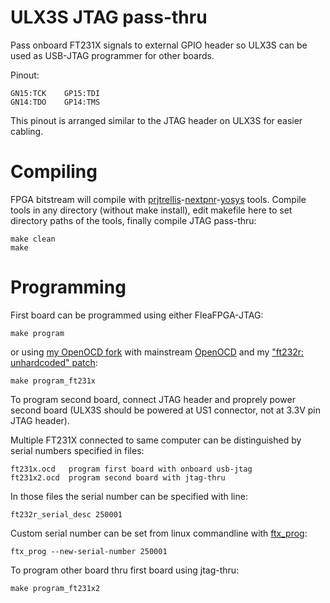 # ULX3S JTAG pass-thru

Pass onboard FT231X signals to external GPIO header so
ULX3S can be used as USB-JTAG programmer for other boards.

Pinout:

    GN15:TCK    GP15:TDI
    GN14:TDO    GP14:TMS

This pinout is arranged similar to the JTAG header
on ULX3S for easier cabling.

# Compiling

FPGA bitstream will compile 
with [prjtrellis](https://github.com/SymbiFlow/prjtrellis)-[nextpnr](https://github.com/YosysHQ/nextpnr)-[yosys](https://github.com/YosysHQ/yosys) tools.
Compile tools in any directory (without make install),
edit makefile here to set directory paths of the tools,
finally compile JTAG pass-thru:

    make clean
    make

# Programming

First board can be programmed using either FleaFPGA-JTAG:

    make program

or using [my OpenOCD fork](https://github.com/emard/openocd) with 
mainstream [OpenOCD](https://sourceforge.net/projects/openocd/files/openocd/) and
my ["ft232r: unhardcoded" patch](http://openocd.zylin.com/#/c/4681/):

    make program_ft231x

To program second board, connect JTAG header and proprely
power second board (ULX3S should be powered at US1
connector, not at 3.3V pin JTAG header).

Multiple FT231X connected to same computer can be
distinguished by serial numbers specified in files:

    ft231x.ocd   program first board with onboard usb-jtag
    ft231x2.ocd  program second board with jtag-thru

In those files the serial number can be specified with line:

    ft232r_serial_desc 250001

Custom serial number can be set from linux commandline
with [ftx_prog](https://github.com/richardeoin/ftx-prog):

    ftx_prog --new-serial-number 250001

To program other board thru first board using jtag-thru:

    make program_ft231x2
